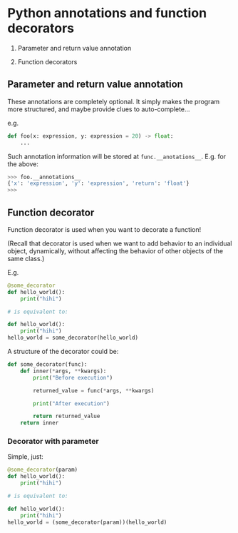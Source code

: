 # Python annotations and function decorators

1. Parameter and return value annotation

2. Function decorators

## Parameter and return value annotation

These annotations are completely optional. It simply makes the program more structured, and maybe provide clues to auto-complete...

e.g.

```python
def foo(x: expression, y: expression = 20) -> float:
    ...
```
Such annotation information will be stored at `func.__anotations__`. E.g. for the above:

```python
>>> foo.__annotations__
{'x': 'expression', 'y': 'expression', 'return': 'float'}
>>> 
```


## Function decorator

Function decorator is used when you want to decorate a function!

(Recall that decorator is used when we want to add behavior to an individual object, dynamically, without affecting the behavior of other objects of the same class.)

E.g.

```python
@some_decorator
def hello_world():
    print("hihi")

# is equivalent to:

def hello_world():
    print("hihi")
hello_world = some_decorator(hello_world)
```

A structure of the decorator could be:

```python
def some_decorator(func):
    def inner(*args, **kwargs):
        print("Before execution")

        returned_value = func(*args, **kwargs)

        print("After execution")

        return returned_value
    return inner
```

### Decorator with parameter

Simple, just:

```python
@some_decorator(param)
def hello_world():
    print("hihi")

# is equivalent to:

def hello_world():
    print("hihi")
hello_world = (some_decorator(param))(hello_world)
```
